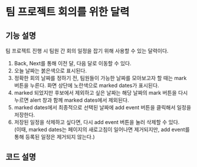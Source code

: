 # 팀 프로젝트 회의를 위한 달력

## 기능 설명
팀 프로젝트 진행 시 팀원 간 회의 일정을 잡기 위해 사용할 수 있는 달력이다.    
1) Back, Next를 통해 이전 달, 다음 달로 이동할 수 있다.  
2) 오늘 날짜는 붉은색으로 표시된다.  
3) 정확한 회의 날짜를 정하기 전, 팀원들이 가능한 날짜를 모아보고자 할 때는 mark 버튼을 누른다. 화면 상단에 노란색으로 marked dates가 표시된다.  
4) marked 되었지만 후보에서 제외하고 싶은 날짜는 해당 날짜의 mark 버튼을 다시 누르면 alert 창과 함께 marked dates에서 제외된다.  
5) marked dates에서 최종적으로 선택된 날짜에 add event 버튼을 클릭해서 일정을 저장한다.  
6) 저장된 일정을 삭제하고 싶다면, 다시 add event 버튼을 눌러 삭제할 수 있다.    
(이때, marked dates는 페이지의 새로고침이 일어나면 제거되지만, add event를 통해 등록된 일정은 제거되지 않는다.)   

## 코드 설명
